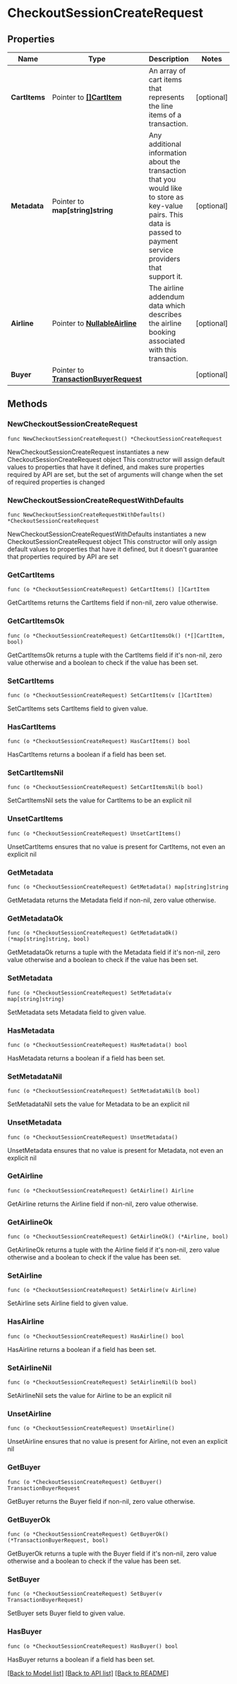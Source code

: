 # CheckoutSessionCreateRequest

## Properties

Name | Type | Description | Notes
------------ | ------------- | ------------- | -------------
**CartItems** | Pointer to [**[]CartItem**](CartItem.md) | An array of cart items that represents the line items of a transaction. | [optional] 
**Metadata** | Pointer to **map[string]string** | Any additional information about the transaction that you would like to store as key-value pairs. This data is passed to payment service providers that support it. | [optional] 
**Airline** | Pointer to [**NullableAirline**](Airline.md) | The airline addendum data which describes the airline booking associated with this transaction. | [optional] 
**Buyer** | Pointer to [**TransactionBuyerRequest**](TransactionBuyerRequest.md) |  | [optional] 

## Methods

### NewCheckoutSessionCreateRequest

`func NewCheckoutSessionCreateRequest() *CheckoutSessionCreateRequest`

NewCheckoutSessionCreateRequest instantiates a new CheckoutSessionCreateRequest object
This constructor will assign default values to properties that have it defined,
and makes sure properties required by API are set, but the set of arguments
will change when the set of required properties is changed

### NewCheckoutSessionCreateRequestWithDefaults

`func NewCheckoutSessionCreateRequestWithDefaults() *CheckoutSessionCreateRequest`

NewCheckoutSessionCreateRequestWithDefaults instantiates a new CheckoutSessionCreateRequest object
This constructor will only assign default values to properties that have it defined,
but it doesn't guarantee that properties required by API are set

### GetCartItems

`func (o *CheckoutSessionCreateRequest) GetCartItems() []CartItem`

GetCartItems returns the CartItems field if non-nil, zero value otherwise.

### GetCartItemsOk

`func (o *CheckoutSessionCreateRequest) GetCartItemsOk() (*[]CartItem, bool)`

GetCartItemsOk returns a tuple with the CartItems field if it's non-nil, zero value otherwise
and a boolean to check if the value has been set.

### SetCartItems

`func (o *CheckoutSessionCreateRequest) SetCartItems(v []CartItem)`

SetCartItems sets CartItems field to given value.

### HasCartItems

`func (o *CheckoutSessionCreateRequest) HasCartItems() bool`

HasCartItems returns a boolean if a field has been set.

### SetCartItemsNil

`func (o *CheckoutSessionCreateRequest) SetCartItemsNil(b bool)`

 SetCartItemsNil sets the value for CartItems to be an explicit nil

### UnsetCartItems
`func (o *CheckoutSessionCreateRequest) UnsetCartItems()`

UnsetCartItems ensures that no value is present for CartItems, not even an explicit nil
### GetMetadata

`func (o *CheckoutSessionCreateRequest) GetMetadata() map[string]string`

GetMetadata returns the Metadata field if non-nil, zero value otherwise.

### GetMetadataOk

`func (o *CheckoutSessionCreateRequest) GetMetadataOk() (*map[string]string, bool)`

GetMetadataOk returns a tuple with the Metadata field if it's non-nil, zero value otherwise
and a boolean to check if the value has been set.

### SetMetadata

`func (o *CheckoutSessionCreateRequest) SetMetadata(v map[string]string)`

SetMetadata sets Metadata field to given value.

### HasMetadata

`func (o *CheckoutSessionCreateRequest) HasMetadata() bool`

HasMetadata returns a boolean if a field has been set.

### SetMetadataNil

`func (o *CheckoutSessionCreateRequest) SetMetadataNil(b bool)`

 SetMetadataNil sets the value for Metadata to be an explicit nil

### UnsetMetadata
`func (o *CheckoutSessionCreateRequest) UnsetMetadata()`

UnsetMetadata ensures that no value is present for Metadata, not even an explicit nil
### GetAirline

`func (o *CheckoutSessionCreateRequest) GetAirline() Airline`

GetAirline returns the Airline field if non-nil, zero value otherwise.

### GetAirlineOk

`func (o *CheckoutSessionCreateRequest) GetAirlineOk() (*Airline, bool)`

GetAirlineOk returns a tuple with the Airline field if it's non-nil, zero value otherwise
and a boolean to check if the value has been set.

### SetAirline

`func (o *CheckoutSessionCreateRequest) SetAirline(v Airline)`

SetAirline sets Airline field to given value.

### HasAirline

`func (o *CheckoutSessionCreateRequest) HasAirline() bool`

HasAirline returns a boolean if a field has been set.

### SetAirlineNil

`func (o *CheckoutSessionCreateRequest) SetAirlineNil(b bool)`

 SetAirlineNil sets the value for Airline to be an explicit nil

### UnsetAirline
`func (o *CheckoutSessionCreateRequest) UnsetAirline()`

UnsetAirline ensures that no value is present for Airline, not even an explicit nil
### GetBuyer

`func (o *CheckoutSessionCreateRequest) GetBuyer() TransactionBuyerRequest`

GetBuyer returns the Buyer field if non-nil, zero value otherwise.

### GetBuyerOk

`func (o *CheckoutSessionCreateRequest) GetBuyerOk() (*TransactionBuyerRequest, bool)`

GetBuyerOk returns a tuple with the Buyer field if it's non-nil, zero value otherwise
and a boolean to check if the value has been set.

### SetBuyer

`func (o *CheckoutSessionCreateRequest) SetBuyer(v TransactionBuyerRequest)`

SetBuyer sets Buyer field to given value.

### HasBuyer

`func (o *CheckoutSessionCreateRequest) HasBuyer() bool`

HasBuyer returns a boolean if a field has been set.


[[Back to Model list]](../README.md#documentation-for-models) [[Back to API list]](../README.md#documentation-for-api-endpoints) [[Back to README]](../README.md)


